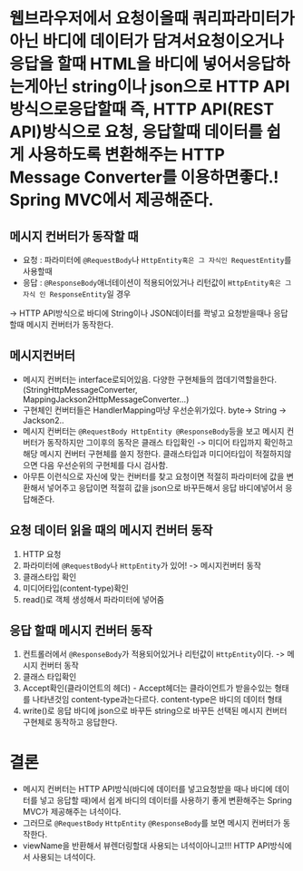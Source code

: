 # 웹브라우저에서 요청이올때 쿼리파라미터가아닌 바디에 데이터가 담겨서요청이오거나 응답을 할때 HTML을 바디에 넣어서응답하는게아닌 string이나 json으로 HTTP API방식으로응답할때 즉, HTTP API(REST API)방식으로 요청, 응답할때 데이터를 쉽게 사용하도록 변환해주는 HTTP Message Converter를 이용하면좋다.! Spring MVC에서 제공해준다.

## 메시지 컨버터가 동작할 때

- 요청 : 파라미터에 `@RequestBody`나 `HttpEntity혹은 그 자식인 RequestEntity`를 사용할때
- 응답 : `@ResponseBody`애너테이션이 적용되어있거나 리턴값이 `HttpEntity혹은 그자식 인 ResponseEntity`일 경우

-> HTTP API방식으로 바디에 String이나 JSON데이터를 콱넣고 요청받을때나 응답할때 메시지 컨버터가 동작한다.

## 메시지컨버터

- 메시지 컨버터는 interface로되어있음. 다양한 구현체들의 껍데기역할을한다.(StringHttpMessageConverter, MappingJackson2HttpMessageConverter...)
- 구현체인 컨버터들은 HandlerMapping마냥 우선순위가있다. byte-> String -> Jackson2..
- 메시지 컨버터는 `@RequestBody HttpEntity @ResponseBody`등을 보고 메시지 컨버터가 동작하지만 그이후의 동작은 클래스 타입확인 -> 미디어 타입까지 확인하고 해당 메시지 컨버터 구현체를 쓸지 정한다. 클래스타입과 미디어타입이 적절하지않으면 다음 우선순위의 구현체를 다시 검사함.
- 아무튼 이런식으로 자신에 맞는 컨버터를 찾고 요청이면 적절히 파라미터에 값을 변환해서 넣어주고 응답이면 적절히 값을 json으로 바꾸든해서 응답 바디에넣어서 응답해준다.

## 요청 데이터 읽을 때의 메시지 컨버터 동작

1. HTTP 요청
2. 파라미터에 `@RequestBody`나 `HttpEntity`가 있어! -> 메시지컨버터 동작
3. 클래스타입 확인
4. 미디어타입(content-type)확인
5. read()로 객체 생성해서 파라미터에 넣어줌

## 응답 할때 메시지 컨버터 동작

1. 컨트롤러에서 `@ResponseBody`가 적용되어있거나 리턴값이 `HttpEntity`이다. -> 메시지 컨버터 동작
2. 클래스 타입확인
3. Accept확인(클라이언트의 헤더) - Accept헤더는 클라이언트가 받을수있는 형태를 나타낸것임 content-type과는다르다. content-type은 바디의 데이터 형태
4. write()로 응답 바디에 json으로 바꾸든 string으로 바꾸든 선택된 메시지 컨버터 구현체로 동작하고 응답한다.

# 결론

- 메시지 컨버터는 HTTP API방식(바디에 데이터를 넣고요청받을 때나 바디에 데이터를 넣고 응답할 때)에서 쉽게 바디의 데이터를 사용하기 좋게 변환해주는 Spring MVC가 제공해주는 녀석이다.
- 그러므로 `@RequestBody` `HttpEntity` `@ResponseBody`를 보면 메시지 컨버터가 동작한다.
- viewName을 반환해서 뷰렌더링할대 사용되는 녀석이아니고!!! HTTP API방식에서 사용되는 녀석이다.
